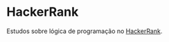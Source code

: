 # HackerRank
Estudos sobre lógica de programação no [HackerRank](https://www.hackerrank.com/dashboard).
